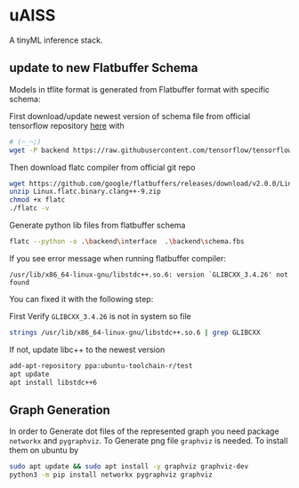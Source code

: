 # uAISS

A tinyML inference stack.

## update to new Flatbuffer Schema

Models in tflite format is generated from Flatbuffer format with specific schema:

First download/update newest version of schema file from official tensorflow repository [here](https://raw.githubusercontent.com/tensorflow/tensorflow/master/tensorflow/lite/schema/schema.fbs) with

```bash
# (⌒_⌒;)
wget -P backend https://raw.githubusercontent.com/tensorflow/tensorflow/master/tensorflow/lite/schema/schema.fbs
```

Then download flatc compiler from official git repo

```bash
wget https://github.com/google/flatbuffers/releases/download/v2.0.0/Linux.flatc.binary.clang++-9.zip
unzip Linux.flatc.binary.clang++-9.zip
chmod +x flatc
./flatc -v
```

Generate python lib files from flatbuffer schema

```bash
flatc --python -o .\backend\interface  .\backend\schema.fbs
```
If you see error message when running flatbuffer compiler:

```
/usr/lib/x86_64-linux-gnu/libstdc++.so.6: version `GLIBCXX_3.4.26' not found
```

You can fixed it with the following step:

First Verify `GLIBCXX_3.4.26` is not in system so file
```bash
strings /usr/lib/x86_64-linux-gnu/libstdc++.so.6 | grep GLIBCXX
```

If not, update libc++ to the newest version
```bash
add-apt-repository ppa:ubuntu-toolchain-r/test 
apt update
apt install libstdc++6
```

## Graph Generation

In order to Generate dot files of the represented graph you need package `networkx` and `pygraphviz`.
To Generate png file `graphviz` is needed. 
To install them on ubuntu by

```bash
sudo apt update && sudo apt install -y graphviz graphviz-dev
python3 -m pip install networkx pygraphviz graphviz
```
